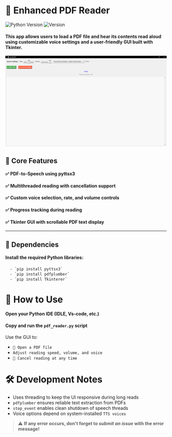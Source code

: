 # 🧪 Enhanced PDF Reader

![Python Version](https://img.shields.io/badge/python-3.6%2B-blue?logo=python&logoColor=white)
![Version](https://img.shields.io/badge/version-1.0.0-blueviolet)


  #### This app allows users to load a PDF file and hear its contents read aloud using customizable voice settings and a user-friendly GUI built with Tkinter.

![Logo](https://github.com/Swethancyber/AudiblePDF/blob/main/image/Screenshot%202025-08-01%20174203.png)



## 📌 Core Features
  #### ✅ PDF-to-Speech using pyttsx3
  #### ✅ Multithreaded reading with cancellation support
  #### ✅ Custom voice selection, rate, and volume controls
  #### ✅ Progress tracking during reading
  #### ✅ Tkinter GUI with scrollable PDF text display
  ---

  ## 🔧 Dependencies

#### Install the required Python libraries:

      - `pip install pyttsx3`
      - `pip install pdfplumber`
      - `pip install Tkinterer`

# 🚀 How to Use
#### Open your Python IDE (IDLE, Vs-code, etc.)

#### Copy and run the `pdf_reader.py` script

Use the GUI to:

 - `📂 Open a PDF file`
 - `Adjust reading speed, volume, and voice`
 - `🚫 Cancel reading at any time`

# 🛠 Development Notes
- Uses threading to keep the UI responsive during long reads
- `pdfplumber` ensures reliable text extraction from PDFs
- `stop_event` enables clean shutdown of speech threads
- Voice options depend on system-installed `TTS voices`


> ⚠️ **If any error occurs, don't forget to _submit an issue_ with the error message!**


